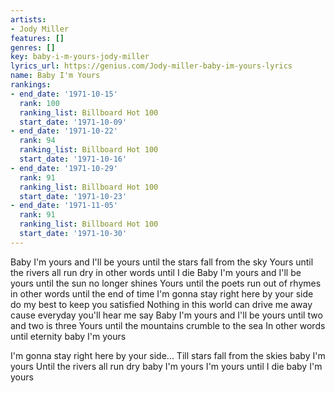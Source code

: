 ```yaml
---
artists:
- Jody Miller
features: []
genres: []
key: baby-i-m-yours-jody-miller
lyrics_url: https://genius.com/Jody-miller-baby-im-yours-lyrics
name: Baby I'm Yours
rankings:
- end_date: '1971-10-15'
  rank: 100
  ranking_list: Billboard Hot 100
  start_date: '1971-10-09'
- end_date: '1971-10-22'
  rank: 94
  ranking_list: Billboard Hot 100
  start_date: '1971-10-16'
- end_date: '1971-10-29'
  rank: 91
  ranking_list: Billboard Hot 100
  start_date: '1971-10-23'
- end_date: '1971-11-05'
  rank: 91
  ranking_list: Billboard Hot 100
  start_date: '1971-10-30'
---
```

Baby I'm yours and I'll be yours until the stars fall from the sky
Yours until the rivers all run dry in other words until I die
Baby I'm yours and I'll be yours until the sun no longer shines
Yours until the poets run out of rhymes in other words until the end of time
I'm gonna stay right here by your side do my best to keep you satisfied
Nothing in this world can drive me away cause everyday you'll hear me say
Baby I'm yours and I'll be yours until two and two is three
Yours until the mountains crumble to the sea
In other words until eternity baby I'm yours

I'm gonna stay right here by your side...
Till stars fall from the skies baby I'm yours
Until the rivers all run dry baby I'm yours
I'm yours until I die baby I'm yours
